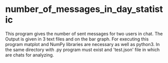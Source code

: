 # number_of_messages_in_day_statistic
This program gives the number of sent messages for two users in chat. The Output is given in 3 text files and on the bar graph.
For executing this program matplot and NumPy libraries are necessary as well as python3. In the same directory with .py program must exist and 'test.json' file in which are chats for analyzing. 
